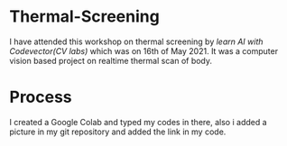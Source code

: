 # Thermal-Screening
I have attended this workshop on thermal screening by *learn AI with Codevector(CV labs)* which was on 16th of May 2021. It was a computer vision based project on realtime
thermal scan of body. 
# Process
I created a Google Colab and typed my codes in there, also i added a picture in my git repository and added the link in my code.
